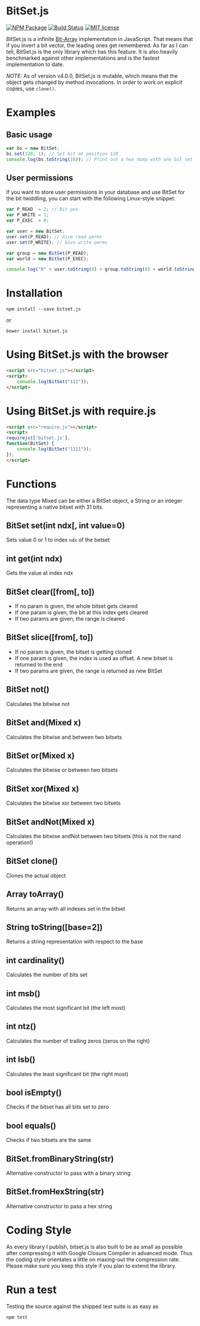 # BitSet.js 

[![NPM Package](https://img.shields.io/npm/v/bitset.js.svg?style=flat)](https://npmjs.org/package/bitset.js "View this project on npm")
[![Build Status](https://travis-ci.org/infusion/BitSet.js.svg)](https://travis-ci.org/infusion/BitSet.js)
[![MIT license](http://img.shields.io/badge/license-MIT-brightgreen.svg)](http://opensource.org/licenses/MIT)

BitSet.js is a infinite [Bit-Array](http://en.wikipedia.org/wiki/Bit_array) implementation in JavaScript. That means that if you invert a bit vector, the leading ones get remembered. As far as I can tell, BitSet.js is the only library which has this feature. It is also heavily benchmarked against other implementations and is the fastest implementation to date.

*NOTE:* As of version v4.0.0, BitSet.js is mutable, which means that the object gets changed by method invocations. In order to work on explicit copies, use `clone()`.

Examples
===

Basic usage
---
```javascript
var bs = new BitSet;
bs.set(128, 1); // Set bit at position 128
console.log(bs.toString(16)); // Print out a hex dump with one bit set
```

User permissions
---
If you want to store user permissions in your database and use BitSet for the bit twiddling, you can start with the following Linux-style snippet:
```javascript
var P_READ  = 2; // Bit pos
var P_WRITE = 1;
var P_EXEC  = 0;

var user = new BitSet;
user.set(P_READ); // Give read perms
user.set(P_WRITE); // Give write perms

var group = new BitSet(P_READ);
var world = new BitSet(P_EXEC);

console.log("0" + user.toString(8) + group.toString(8) + world.toString(8));
```

Installation
===

```
npm install --save bitset.js
```
or
```
bower install bitset.js
```

Using BitSet.js with the browser
===
```html
<script src="bitset.js"></script>
<script>
    console.log(BitSet("111"));
</script>
```

Using BitSet.js with require.js
===
```html
<script src="require.js"></script>
<script>
requirejs(['bitset.js'],
function(BitSet) {
    console.log(BitSet("1111"));
});
</script>
```

Functions
===

The data type Mixed can be either a BitSet object, a String or an integer representing a native bitset with 31 bits.


BitSet set(int ndx[, int value=0)
---
Sets value 0 or 1 to index `ndx` of the betset

int get(int ndx)
---
Gets the value at index ndx

BitSet clear([from[, to])
---
- If no param is given, the whole bitset gets cleared
- If one param is given, the bit at this index gets cleared
- If two params are given, the range is cleared

BitSet slice([from[, to])
---
- If no param is given, the bitset is getting cloned
- If one param is given, the index is used as offset. A new bitset is returned to the end
- If two params are given, the range is returned as new BitSet

BitSet not()
---
Calculates the bitwise not

BitSet and(Mixed x)
---
Calculates the bitwise and between two bitsets

BitSet or(Mixed x)
---
Calculates the bitwise or between two bitsets

BitSet xor(Mixed x)
---
Calculates the bitwise xor between two bitsets

BitSet andNot(Mixed x)
---
Calculates the bitwise andNot between two bitsets (this is not the nand operation!)

BitSet clone()
---
Clones the actual object

Array toArray()
---
Returns an array with all indexes set in the bitset

String toString([base=2])
---
Returns a string representation with respect to the base

int cardinality()
---
Calculates the number of bits set

int msb()
---
Calculates the most significant bit (the left most)

int ntz()
---
Calculates the number of trailing zeros (zeros on the right)

int lsb()
---
Calculates the least significant bit (the right most)

bool isEmpty()
---
Checks if the bitset has all bits set to zero

bool equals()
---
Checks if two bitsets are the same

BitSet.fromBinaryString(str)
---
Alternative constructor to pass with a binary string

BitSet.fromHexString(str)
---
Alternative constructor to pass a hex string

Coding Style
===
As every library I publish, bitset.js is also built to be as small as possible after compressing it with Google Closure Compiler in advanced mode. Thus the coding style orientates a little on maxing-out the compression rate. Please make sure you keep this style if you plan to extend the library.

Run a test
===
Testing the source against the shipped test suite is as easy as

```
npm test
```
